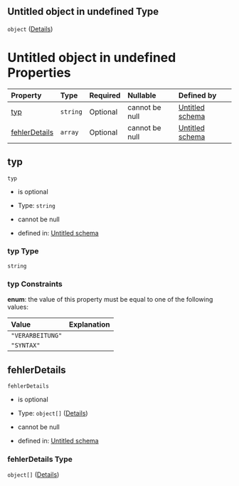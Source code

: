 ## Untitled object in undefined Type

`object` ([Details](fehler.md))

# Untitled object in undefined Properties

| Property                        | Type     | Required | Nullable       | Defined by                                                                                                                                                                           |
| :------------------------------ | :------- | :------- | :------------- | :----------------------------------------------------------------------------------------------------------------------------------------------------------------------------------- |
| [typ](#typ)                     | `string` | Optional | cannot be null | [Untitled schema](fehlertyp.md "https://raw.githubusercontent.com/conuti-gmbh/bo4e-schema/master/schemas/v1/enum/FehlerTyp.schema.json#/properties/typ")                             |
| [fehlerDetails](#fehlerdetails) | `array`  | Optional | cannot be null | [Untitled schema](fehler-properties-fehlerdetails.md "https://raw.githubusercontent.com/conuti-gmbh/bo4e-schema/master/schemas/v1/com/Fehler.schema.json#/properties/fehlerDetails") |

## typ



`typ`

*   is optional

*   Type: `string`

*   cannot be null

*   defined in: [Untitled schema](fehlertyp.md "https://raw.githubusercontent.com/conuti-gmbh/bo4e-schema/master/schemas/v1/enum/FehlerTyp.schema.json#/properties/typ")

### typ Type

`string`

### typ Constraints

**enum**: the value of this property must be equal to one of the following values:

| Value            | Explanation |
| :--------------- | :---------- |
| `"VERARBEITUNG"` |             |
| `"SYNTAX"`       |             |

## fehlerDetails



`fehlerDetails`

*   is optional

*   Type: `object[]` ([Details](fehlerdetail.md))

*   cannot be null

*   defined in: [Untitled schema](fehler-properties-fehlerdetails.md "https://raw.githubusercontent.com/conuti-gmbh/bo4e-schema/master/schemas/v1/com/Fehler.schema.json#/properties/fehlerDetails")

### fehlerDetails Type

`object[]` ([Details](fehlerdetail.md))
